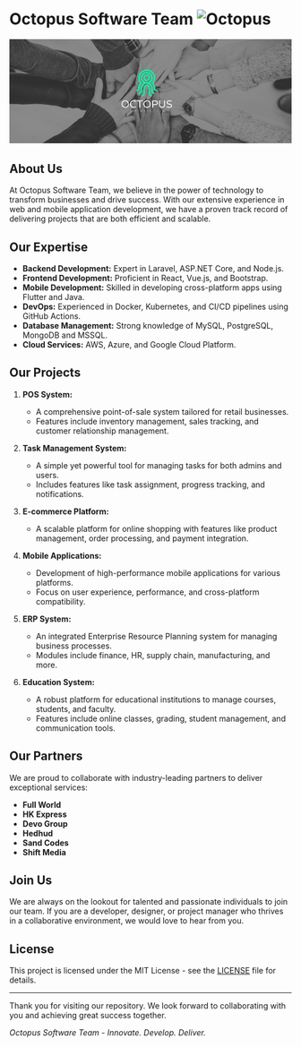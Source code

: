 # Octopus Software Team ![Octopus](https://img.icons8.com/fluency/48/000000/octopus.png)

![Banner](banner.png)
## About Us

At Octopus Software Team, we believe in the power of technology to transform businesses and drive success. With our extensive experience in web and mobile application development, we have a proven track record of delivering projects that are both efficient and scalable.

## Our Expertise

- **Backend Development:** Expert in Laravel, ASP.NET Core, and Node.js.
- **Frontend Development:** Proficient in React, Vue.js, and Bootstrap.
- **Mobile Development:** Skilled in developing cross-platform apps using Flutter and Java.
- **DevOps:** Experienced in Docker, Kubernetes, and CI/CD pipelines using GitHub Actions.
- **Database Management:** Strong knowledge of MySQL, PostgreSQL, MongoDB and MSSQL.
- **Cloud Services:** AWS, Azure, and Google Cloud Platform.

## Our Projects

1. **POS System:**
   - A comprehensive point-of-sale system tailored for retail businesses.
   - Features include inventory management, sales tracking, and customer relationship management.

2. **Task Management System:**
   - A simple yet powerful tool for managing tasks for both admins and users.
   - Includes features like task assignment, progress tracking, and notifications.

3. **E-commerce Platform:**
   - A scalable platform for online shopping with features like product management, order processing, and payment integration.

4. **Mobile Applications:**
   - Development of high-performance mobile applications for various platforms.
   - Focus on user experience, performance, and cross-platform compatibility.

5. **ERP System:**
   - An integrated Enterprise Resource Planning system for managing business processes.
   - Modules include finance, HR, supply chain, manufacturing, and more.

6. **Education System:**
   - A robust platform for educational institutions to manage courses, students, and faculty.
   - Features include online classes, grading, student management, and communication tools.

## Our Partners

We are proud to collaborate with industry-leading partners to deliver exceptional services:
- **Full World**
- **HK Express**
- **Devo Group**
- **Hedhud**
- **Sand Codes**
- **Shift Media**

## Join Us

We are always on the lookout for talented and passionate individuals to join our team. If you are a developer, designer, or project manager who thrives in a collaborative environment, we would love to hear from you.

## License

This project is licensed under the MIT License - see the [LICENSE](LICENSE) file for details.

---

Thank you for visiting our repository. We look forward to collaborating with you and achieving great success together.

_Octopus Software Team - Innovate. Develop. Deliver._

